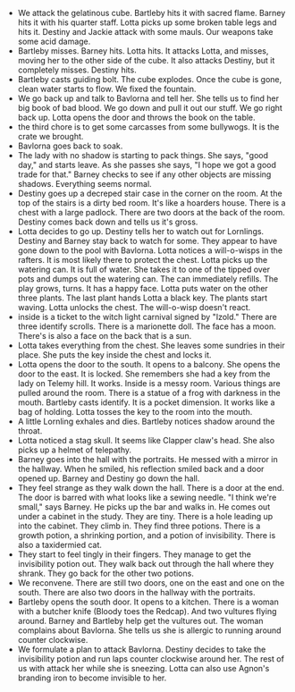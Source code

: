 - We attack the gelatinous cube. Bartleby hits it with sacred flame. Barney hits it with his quarter staff. Lotta picks up some broken table  legs and hits it. Destiny and Jackie attack with some mauls. Our weapons take some acid damage. 
- Bartleby misses. Barney hits. Lotta hits. It attacks Lotta, and misses, moving her to the other side of the cube. It also attacks Destiny, but it completely misses. Destiny hits. 
- Bartleby casts guiding bolt. The cube explodes. Once the cube is gone, clean water starts to flow. We fixed the fountain. 
- We go back up and talk to Bavlorna and tell her. She tells us to find her big book of bad blood. We go down and pull it out our stuff. We go right back up. Lotta opens the door and throws the book on the table. 
- the third chore is to get some carcasses from some bullywogs. It is the crate we brought. 
- Bavlorna goes back to soak. 
- The lady with no shadow is starting to pack things. She says, "good day," and starts leave. As she passes she says, "I hope we got a good trade for that." Barney checks to see if any other objects are missing shadows. Everything seems normal. 
- Destiny goes up a decreped stair case in the corner on the room. At the top of the stairs is a dirty bed room. It's like a hoarders house. There is a chest with a large padlock. There are two doors at the back of the room. Destiny comes back down and tells us it's gross. 
- Lotta decides to go up. Destiny tells her to watch out for Lornlings. Destiny and Barney stay back to watch for some. They appear to have gone down to the pool with Bavlorna. Lotta notices a will-o-wisps in the rafters. It is most likely there to protect the chest. Lotta picks up the watering can. It is full of water. She takes it to one of the tipped over pots and dumps out the watering can. The can immediately refills. The play grows, turns. It has a happy face. Lotta puts water on the other three plants. The last plant hands Lotta a black key. The plants start waving. Lotta unlocks the chest. The will-o-wisp doesn't react. 
- inside is a ticket to the witch light carnival signed by "Izold." There are three identify scrolls. There is a marionette doll. The face has a moon. There's is also a face on the back that is a sun. 
- Lotta takes everything from the chest. She leaves some sundries in their place. She puts the key inside the chest and locks it. 
- Lotta opens the door to the south. It opens to a balcony. She opens the door to the east. It is locked. She remembers she had a key from the lady on Telemy hill. It works. Inside is a messy room. Various things are pulled around the room. There is a statue of a frog with darkness in the mouth. Bartleby casts identify. It is a pocket dimension. It works like a bag of holding. Lotta tosses the key to the room into the mouth. 
- A little Lornling exhales and dies. Bartleby notices shadow around the throat. 
- Lotta noticed a stag skull. It seems like Clapper claw's head. She also picks up a helmet of telepathy. 
- Barney goes into the hall with the portraits. He messed with a mirror in the hallway. When he smiled, his reflection smiled back and a door opened up. Barney and Destiny go down the hall. 
- They feel strange as they walk down the hall. There is a door at the end. The door is barred with what looks like a sewing needle. "I think we're small," says Barney. He picks up the bar and walks in. He comes out under a cabinet in the study. They are tiny. There is a hole leading up into the cabinet. They climb in. They find three potions. There is a growth potion, a shrinking portion, and a potion of invisibility. There is also a taxidermied cat.
- They start to feel tingly in their fingers. They manage to get the invisibility potion out. They walk back out through the hall where they shrank. They go back for the other two potions. 
- We reconvene. There are still two doors, one on the east and one on the south. There are also two doors in the hallway with the portraits. 
- Bartleby opens the south door. It opens to a kitchen. There is a woman with a butcher knife (Bloody toes the Redcap). And two vultures flying around. Barney and Bartleby help get the vultures out. The woman complains about Bavlorna. She tells us she is allergic to running around counter clockwise. 
- We formulate a plan to attack Bavlorna. Destiny decides to take the invisibility potion and run laps counter clockwise around her. The rest of us with attack her while she is sneezing. Lotta can also use Agnon's branding iron to become invisible to her. 